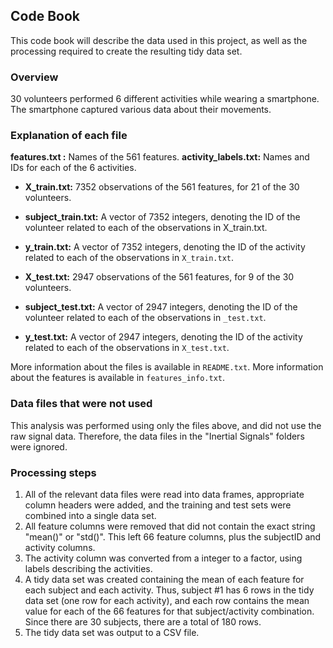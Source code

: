 ## Code Book

This code book will describe the data used in this project, as well as the processing required to create the resulting tidy data set.

### Overview

30 volunteers performed 6 different activities while wearing a smartphone. The smartphone captured various data about their movements.

### Explanation of each file

**features.txt :** Names of the 561 features.
**activity_labels.txt:** Names and IDs for each of the 6 activities.

- **X_train.txt:** 7352 observations of the 561 features, for 21 of the 30 volunteers.
- **subject_train.txt:** A vector of 7352 integers, denoting the ID of the volunteer related to each of the observations in X_train.txt.
- **y_train.txt:** A vector of 7352 integers, denoting the ID of the activity related to each of the observations in `X_train.txt`.

- **X_test.txt:** 2947 observations of the 561 features, for 9 of the 30 volunteers.
- **subject_test.txt:** A vector of 2947 integers, denoting the ID of the volunteer related to each of the observations in `_test.txt`.
- **y_test.txt:** A vector of 2947 integers, denoting the ID of the activity related to each of the observations in `X_test.txt`.

More information about the files is available in `README.txt`. More information about the features is available in `features_info.txt`.

### Data files that were not used

This analysis was performed using only the files above, and did not use the raw signal data. Therefore, the data files in the "Inertial Signals" folders were ignored.

### Processing steps

1. All of the relevant data files were read into data frames, appropriate column headers were added, and the training and test sets were combined into a single data set.
2. All feature columns were removed that did not contain the exact string "mean()" or "std()". This left 66 feature columns, plus the subjectID and activity columns.
3. The activity column was converted from a integer to a factor, using labels describing the activities.
4. A tidy data set was created containing the mean of each feature for each subject and each activity. Thus, subject #1 has 6 rows in the tidy data set (one row for each activity), and each row contains the mean value for each of the 66 features for that subject/activity combination. Since there are 30 subjects, there are a total of 180 rows.
5. The tidy data set was output to a CSV file.
